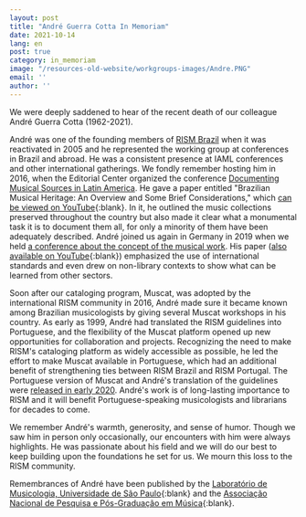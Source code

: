 ```yaml
---
layout: post
title: "André Guerra Cotta In Memoriam"
date: 2021-10-14
lang: en
post: true
category: in_memoriam
image: "/resources-old-website/workgroups-images/Andre.PNG"
email: ''
author: ''
---
```


We were deeply saddened to hear of the recent death of our colleague André Guerra Cotta (1962-2021).  

André was one of the founding members of [RISM Brazil](/working-groups/brazil/home.html) when it was reactivated in 2005 and he represented the working group at conferences in Brazil and abroad. He was a consistent presence at IAML conferences and other international gatherings. We fondly remember hosting him in 2016, when the Editorial Center organized the conference [Documenting Musical Sources in Latin America](/publications/conferences/latin-america-conference-2016.html). He gave a paper entitled "Brazilian Musical Heritage: An Overview and Some Brief Considerations," which [can be viewed on YouTube](https://youtu.be/z_VjkqV-RvE){:blank}. In it, he outlined the music collections preserved throughout the country but also made it clear what a monumental task it is to document them all, for only a minority of them have been adequately described. André joined us again in Germany in 2019 when we held [a conference about the concept of the musical work](/publications/conferences/work-level-2019.html). His paper ([also available on YouTube](https://youtu.be/yS5p6D4KeIE){:blank}) emphasized the use of international standards and even drew on non-library contexts to show what can be learned from other sectors.  

Soon after our cataloging program, Muscat, was adopted by the international RISM community in 2016, André made sure it became known among Brazilian musicologists by giving several Muscat workshops in his country. As early as 1999, André had translated the RISM guidelines into Portuguese, and the flexibility of the Muscat platform opened up new opportunities for collaboration and projects. Recognizing the need to make RISM's cataloging platform as widely accessible as possible, he led the effort to make Muscat available in Portuguese, which had an additional benefit of strengthening ties between RISM Brazil and RISM Portugal. The Portuguese version of Muscat and André's translation of the guidelines were [released in early 2020](/rism_digital_center/2020/01/29/release-of-muscat-60-and-import-of-the-swiss.html). André's work is of long-lasting importance to RISM and it will benefit Portuguese-speaking musicologists and librarians for decades to come.  

We remember André's warmth, generosity, and sense of humor. Though we saw him in person only occasionally, our encounters with him were always highlights. He was passionate about his field and we will do our best to keep building upon the foundations he set for us. We mourn this loss to the RISM community.  

Remembrances of André have been published by the [Laboratório de Musicologia, Universidade de São Paulo](https://sites.usp.br/lamus-each/nota-de-pesar/){:blank} and the [Associação Nacional de Pesquisa e Pós-Graduação em Música](https://anppom.org.br/2021/09/17/nota-de-falecimento-andre-henrique-guerra-cotta/){:blank}.
